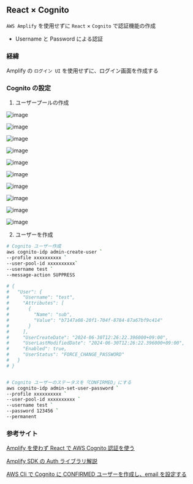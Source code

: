 ## React × Cognito

`AWS Amplify` を使用せずに `React` × `Cognito` で認証機能の作成

- Username と Password による認証

### 経緯

Amplify の `ログイン UI` を使用せずに、ログイン画面を作成する

### Cognito の設定

1. ユーザープールの作成

![image](https://github.com/grazie-a-k-a-keita/react-cognito/assets/106722155/ff3d6d2d-8b3e-4260-8827-b6ea357726b3)

![image](https://github.com/grazie-a-k-a-keita/react-cognito/assets/106722155/17e3ee80-9554-48e7-b9ba-fb050e62db7c)

![image](https://github.com/grazie-a-k-a-keita/react-cognito/assets/106722155/2ba69024-849a-430f-b316-d4cd18d763db)

![image](https://github.com/grazie-a-k-a-keita/react-cognito/assets/106722155/19491345-f518-4698-b5ca-85e3b2d1aa2a)

![image](https://github.com/grazie-a-k-a-keita/react-cognito/assets/106722155/572fa6be-7899-4f53-b1ad-85b98562d1ba)

![image](https://github.com/grazie-a-k-a-keita/react-cognito/assets/106722155/e6577258-4a3f-4e7d-9ed3-47135161c984)

![image](https://github.com/grazie-a-k-a-keita/react-cognito/assets/106722155/705bd74c-8e98-4cee-82d3-0313a5eb33af)

![image](https://github.com/grazie-a-k-a-keita/react-cognito/assets/106722155/5f241d09-34c1-4cd1-a153-39ec430582c4)

![image](https://github.com/grazie-a-k-a-keita/react-cognito/assets/106722155/8f0ab409-ff12-4cf4-9351-07f3cf752a8d)

![image](https://github.com/grazie-a-k-a-keita/react-cognito/assets/106722155/ae71c1fc-583a-444b-9a1f-e30d3831ca79)

2. ユーザーを作成

```bash
# Cognito ユーザー作成
aws cognito-idp admin-create-user `
--profile xxxxxxxxxx `
--user-pool-id xxxxxxxxxx`
--username test `
--message-action SUPPRESS

# {
#   "User": {
#     "Username": "test",
#     "Attributes": [
#       {
#         "Name": "sub",
#         "Value": "b7147a08-20f1-704f-8784-87a67bf9c414"
#       }
#     ],
#     "UserCreateDate": "2024-06-30T12:26:22.396000+09:00",
#     "UserLastModifiedDate": "2024-06-30T12:26:22.396000+09:00",
#     "Enabled": true,
#     "UserStatus": "FORCE_CHANGE_PASSWORD"
#   }
# }


# Cognito ユーザーのステータスを「CONFIRMED」にする
aws cognito-idp admin-set-user-password `
--profile xxxxxxxxxx `
--user-pool-id xxxxxxxxxx `
--username test `
--password 123456 `
--permanent
```

### 参考サイト

[Amplify を使わず React で AWS Cognito 認証を使う](https://mseeeen.msen.jp/react-auth-with-ready-made-cognito/)

[Amplify SDK の Auth ライブラリ解説](https://zenn.dev/dove/articles/bb062581280b8d)

[AWS Cli で Cognito に CONFIRMED ユーザーを作成し、email を設定する](https://zenn.dev/longbridge/articles/56678cbb919d61)

